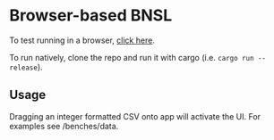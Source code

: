 # Browser-based BNSL

To test running in a browser, [click here](https://stoffle.github.io/browser-bnsl).

To run natively, clone the repo and run it with cargo (i.e. `cargo run --release`).

## Usage
Dragging an integer formatted CSV onto app will activate the UI. For examples see /benches/data.
